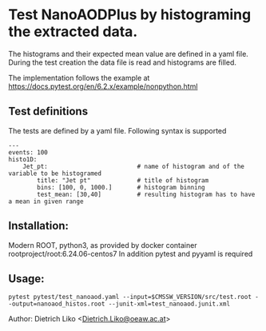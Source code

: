 # Test NanoAODPlus by histograming the extracted data.

The histograms and their expected mean value are defined in a 
yaml file. During the test creation the data file is read and 
histograms are filled.

The implementation follows the example at  https://docs.pytest.org/en/6.2.x/example/nonpython.html

## Test definitions

The tests are defined by a yaml file. Following syntax is supported

    ---
    events: 100
    histo1D:
        Jet_pt:                         # name of histogram and of the variable to be histogramed
            title: "Jet pt"             # title of histogram
            bins: [100, 0, 1000.]       # histogram binning
            test_mean: [30,40]          # resulting histogram has to have a mean in given range

## Installation:
   
Modern ROOT, python3, as provided by docker container rootproject/root:6.24.06-centos7
In addition pytest and pyyaml is required 

## Usage:

    pytest pytest/test_nanoaod.yaml --input=$CMSSW_VERSION/src/test.root --output=nanoaod_histos.root --junit-xml=test_nanoaod.junit.xml

Author: Dietrich Liko \<Dietrich.Liko@oeaw.ac.at\>
